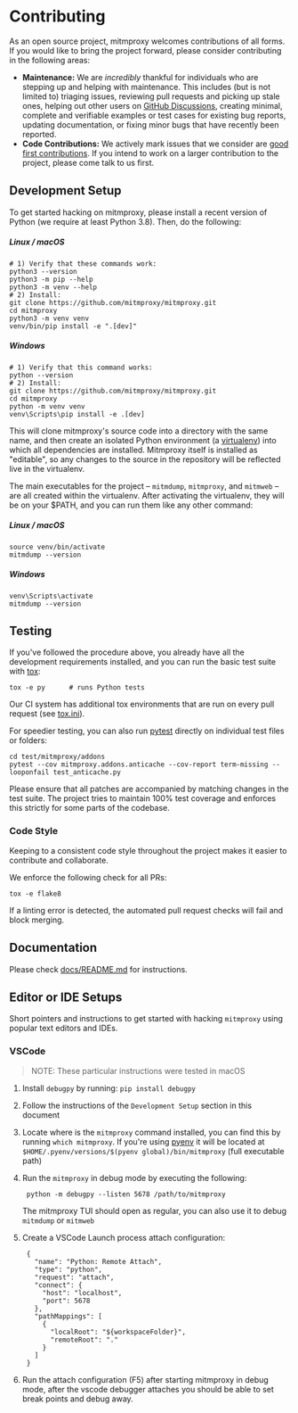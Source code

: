 # Contributing

As an open source project, mitmproxy welcomes contributions of all forms. If you would like to bring the project
forward, please consider contributing in the following areas:

- **Maintenance:** We are *incredibly* thankful for individuals who are stepping up and helping with maintenance. This
  includes (but is not limited to) triaging issues, reviewing pull requests and picking up stale ones, helping out other
  users on [GitHub Discussions](https://github.com/mitmproxy/mitmproxy/discussions), creating minimal, complete and
  verifiable examples or test cases for existing bug reports, updating documentation, or fixing minor bugs that have
  recently been reported.
- **Code Contributions:** We actively mark issues that we consider are [good first contributions](
  https://github.com/mitmproxy/mitmproxy/issues?q=is%3Aissue+is%3Aopen+label%3A%22help+wanted%22). If you intend to work
  on a larger contribution to the project, please come talk to us first.

## Development Setup

To get started hacking on mitmproxy, please install a recent version of Python (we require at least Python 3.8).
Then, do the following:

##### Linux / macOS

```shell
# 1) Verify that these commands work:
python3 --version
python3 -m pip --help
python3 -m venv --help
# 2) Install:
git clone https://github.com/mitmproxy/mitmproxy.git
cd mitmproxy
python3 -m venv venv
venv/bin/pip install -e ".[dev]"
```

##### Windows

```shell
# 1) Verify that this command works:
python --version
# 2) Install:
git clone https://github.com/mitmproxy/mitmproxy.git
cd mitmproxy
python -m venv venv
venv\Scripts\pip install -e .[dev]
```

This will clone mitmproxy's source code into a directory with the same name,
and then create an isolated Python environment (a [virtualenv](https://virtualenv.pypa.io/)) into which all dependencies are installed.
Mitmproxy itself is installed as "editable", so any changes to the source in the repository will be reflected live in the virtualenv.

The main executables for the project – `mitmdump`, `mitmproxy`, and `mitmweb` – are all created within the virtualenv.
After activating the virtualenv, they will be on your $PATH, and you can run them like any other command:

##### Linux / macOS

```shell
source venv/bin/activate
mitmdump --version
```

##### Windows

```shell
venv\Scripts\activate
mitmdump --version
```

## Testing

If you've followed the procedure above, you already have all the development requirements installed, and you can run the
basic test suite with [tox](https://tox.readthedocs.io/):

```shell
tox -e py      # runs Python tests
```

Our CI system has additional tox environments that are run on every pull request (see [tox.ini](./tox.ini)).

For speedier testing, you can also run [pytest](http://pytest.org/) directly on individual test files or folders:

```shell
cd test/mitmproxy/addons
pytest --cov mitmproxy.addons.anticache --cov-report term-missing --looponfail test_anticache.py
```

Please ensure that all patches are accompanied by matching changes in the test suite. The project tries to maintain 100%
test coverage and enforces this strictly for some parts of the codebase.

### Code Style

Keeping to a consistent code style throughout the project makes it easier to contribute and collaborate.

We enforce the following check for all PRs:

```shell
tox -e flake8
```

If a linting error is detected, the automated pull request checks will fail and block merging.

## Documentation

Please check [docs/README.md](./docs/README.md) for instructions.


## Editor or IDE Setups

Short pointers and instructions to get started with hacking `mitmproxy` using popular text editors and IDEs.
### VSCode 

> NOTE: These particular instructions were tested in macOS

  1. Install `debugpy` by running: `pip install debugpy`
  2. Follow the instructions of the `Development Setup` section in this document
  3. Locate where is the `mitmproxy` command installed, you can find this by running `which mitmproxy`. If you're using [pyenv](https://github.com/pyenv/pyenv#simple-python-version-management-pyenv) it will be located at `$HOME/.pyenv/versions/$(pyenv global)/bin/mitmproxy` (full executable path)
  4. Run the `mitmproxy` in debug mode by executing the following:
     
          python -m debugpy --listen 5678 /path/to/mitmproxy

     The mitmproxy TUI should open as regular, you can also use it to debug `mitmdump` or `mitmweb`

  5. Create a VSCode Launch process attach configuration:
      
          {
            "name": "Python: Remote Attach",
            "type": "python",
            "request": "attach",
            "connect": {
              "host": "localhost",
              "port": 5678
            },
            "pathMappings": [
              {
                "localRoot": "${workspaceFolder}",
                "remoteRoot": "."
              }
            ]  
          }

  6. Run the attach configuration (F5) after starting mitmproxy in debug mode, after the vscode debugger attaches
     you should be able to set break points and debug away.
